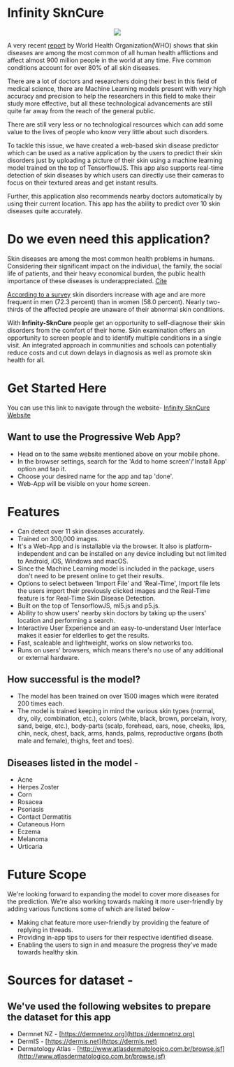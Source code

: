 # Infinity SknCure

<p align="center"><img src="https://github.com/ishubham21/infinity-skncure/blob/master/imgs/logo.png"></p>

A very recent [report](https://www.who.int/neglected_diseases/news/WHO-publishes-pictorial-training-guide-on-neglected-skin-disease/en/) by World Health Organization(WHO) shows that skin diseases are among the most common of all human health afflictions and affect almost 900 million people in the world at any time. Five common conditions account for over 80% of all skin diseases.

There are a lot of doctors and researchers doing their best in this field of medical science, there are Machine Learning models present with very high accuracy and precision to help the researchers in this field to make their study more effective, but all these technological advancements are still quite far away from the reach of the general public. 

There are still very less or no technological resources which can add some value to the lives of people who know very little about such disorders.

To tackle this issue, we have created a web-based skin disease predictor which can be used as a native application by the users to predict their skin disorders just by uploading a picture of their skin using a machine learning model trained on the top of TensorflowJS. This app also supports real-time detection of skin diseases by which users can directly use their cameras to focus on their textured areas and get instant results. 

Further, this application also recommends nearby doctors automatically by using their current location. This app has the ability to predict over 10 skin diseases quite accurately.

# Do we even need this application?

Skin diseases are among the most common health problems in humans. Considering their significant impact on the individual, the family, the social life of patients, and their heavy economical burden, the public health importance of these diseases is underappreciated. [Cite](https://pubmed.ncbi.nlm.nih.gov/19254651/)

[According to a survey](https://www.sciencedaily.com/releases/2019/03/190320102041.htm#:~:text=The%20most%20common%20diagnoses%20were,of%20their%20abnormal%20skin%20findings.) skin disorders increase with age and are more frequent in men (72.3 percent) than in women (58.0 percent). Nearly two-thirds of the affected people are unaware of their abnormal skin conditions.

With **Infinity-SknCure** people get an opportunity to self-diagnose their skin disorders from the comfort of their home. Skin examination offers an opportunity to screen people and to identify multiple conditions in a single visit. An integrated approach in communities and schools can potentially reduce costs and cut down delays in diagnosis as well as promote skin health for all.

# Get Started Here

You can use this link to navigate through the website- [Infinity SknCure Website](https://ishubham21.github.io/infinity-skncure) 

## Want to use the Progressive Web App?

 * Head on to the same website mentioned above on your mobile phone.
 * In the browser settings, search for the 'Add to home screen'/'Install App' option and tap it.
 * Choose your desired name for the app and tap 'done'. 
 * Web-App will be visible on your home screen.


# Features

* Can detect over 11 skin diseases accurately.
* Trained on 300,000 images.
* It's a Web-App and is installable via the browser. It also is platform-independent and can be installed on any device including but not limited to Android, iOS, Windows and macOS.
* Since the Machine Learning model is included in the package, users don't need to be present online to get their results. 
* Options to select between 'Import File' and 'Real-Time', Import file lets the users import their previously clicked images and the Real-Time feature is for Real-Time Skin Disease Detection.
* Built on the top of TensorflowJS, ml5.js and p5.js.
* Ability to show users' nearby skin doctors by taking up the users' location and performing a search.
* Interactive User Experience and an easy-to-understand User Interface makes it easier for elderlies to get the results.
* Fast, scaleable and lightweight, works on slow networks too.
* Runs on users' browsers, which means there's no use of any additional or external hardware.

## How successful is the model?

* The model has been trained on over 1500 images which were iterated 200 times each.
* The model is trained keeping in mind the various skin types (normal, dry, oily, combination, etc.), colors (white, black, brown, porcelain, ivory, sand, beige, etc.), body-parts (scalp, forehead, ears, nose, cheeks, lips, chin, neck, chest, back, arms, hands, palms, reproductive organs (both male and female), thighs, feet and toes). 

## Diseases listed in the model - 
* Acne
* Herpes Zoster
* Corn
* Rosacea
* Psoriasis
* Contact Dermatitis
* Cutaneous Horn
* Eczema
* Melanoma
* Urticaria

# Future Scope

We're looking forward to expanding the model to cover more diseases for the prediction. We're also working towards making it more user-friendly by adding various functions some of which are listed below - 

* Making chat feature more user-friendly by providing the feature of replying in threads.
* Providing in-app tips to users for their respective identified disease. 
* Enabling the users to sign in and measure the progress they've made towards healthy skin.

# Sources for dataset -

## We've used the following websites to prepare the dataset for this app

* Dermnet NZ - [https://dermnetnz.org](https://dermnetnz.org)
* DermIS - [https://dermis.net](https://dermis.net)
* Dermatology Atlas - [http://www.atlasdermatologico.com.br/browse.jsf](http://www.atlasdermatologico.com.br/browse.jsf)